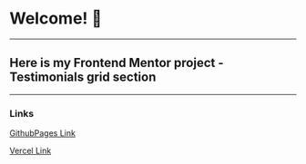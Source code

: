 # Welcome! 👋
---
## Here is my Frontend Mentor project - Testimonials grid section
---
### Links

[GithubPages Link](https://fytrw.github.io/Testimonials-grid-section/)

[Vercel Link](https://testimonials-grid-section-sepia.vercel.app/)
